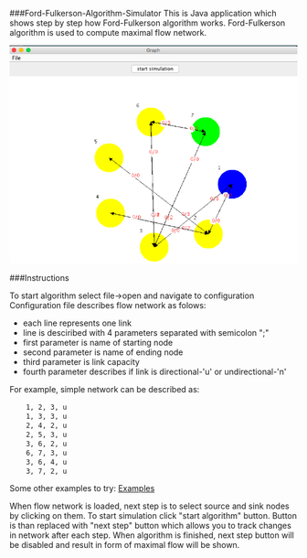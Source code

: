 ###Ford-Fulkerson-Algorithm-Simulator
This is Java application which shows step by step how Ford-Fulkerson algorithm works.
Ford-Fulkerson algorithm is used to compute maximal flow network.

![Demo](https://github.com/adrianzgaljic/Ford-Fulkerson-Algorithm-Simulator/blob/master/images/simulation.png?raw=true)

###Instructions

To start algorithm select file->open and navigate to configuration 
Configuration file describes flow network as folows:
* each line represents one link
* line is desciribed with 4 parameters separated with semicolon ";"
* first parameter is name of starting node
* second parameter is name of ending node
* third parameter is link capacity
* fourth parameter describes if link is directional-'u' or undirectional-'n'

For example, simple network can be described as:
```
    1, 2, 3, u
    1, 3, 3, u
    2, 4, 2, u
    2, 5, 3, u
    3, 6, 2, u
    6, 7, 3, u
    3, 6, 4, u
    3, 7, 2, u
```

Some other examples to try: [Examples](https://github.com/adrianzgaljic/Ford-Fulkerson-Algorithm-Simulator/tree/master/examples)

When flow network is loaded, next step is to select source and sink nodes by clicking on them.
To start simulation click "start algorithm" button. Button is than replaced with "next step" button which allows you to track changes in network after each step. When algorithm is finished, next step button will be disabled and result in form of maximal flow will be shown.
